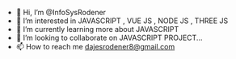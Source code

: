 - 👋 Hi, I’m @InfoSysRodener
- 👀 I’m interested in JAVASCRIPT , VUE JS , NODE JS , THREE JS
- 🌱 I’m currently learning more about JAVASCRIPT
- 💞️ I’m looking to collaborate on JAVASCRIPT PROJECT...
- 📫 How to reach me dajesrodener8@gmail.com

<!---
InfoSysRodener/InfoSysRodener is a ✨ special ✨ repository because its `README.md` (this file) appears on your GitHub profile.
You can click the Preview link to take a look at your changes.
--->
